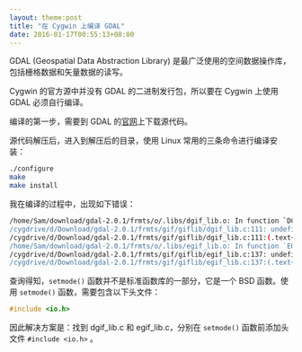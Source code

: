 ```yaml
---
layout: theme:post
title: "在 Cygwin 上编译 GDAL"
date: 2016-01-17T00:55:13+08:00
---
```


GDAL (Geospatial Data Abstraction Library) 是最广泛使用的空间数据操作库，包括栅格数据和矢量数据的读写。

Cygwin 的官方源中并没有 GDAL 的二进制发行包，所以要在 Cygwin 上使用 GDAL 必须自行编译。

编译的第一步，需要到 GDAL 的[官网][gdal]上下载源代码。

源代码解压后，进入到解压后的目录，使用 Linux 常用的三条命令进行编译安装：

```bash
./configure
make
make install
```

我在编译的过程中，出现如下错误：

```bash
/home/Sam/download/gdal-2.0.1/frmts/o/.libs/dgif_lib.o: In function `DGifOpenFileHandle':
/cygdrive/d/Download/gdal-2.0.1/frmts/gif/giflib/dgif_lib.c:111: undefined reference to `setmode'
/cygdrive/d/Download/gdal-2.0.1/frmts/gif/giflib/dgif_lib.c:111:(.text+0x8e1): relocation truncated to fit: R_X86_64_PC32 against undefined symbol `setmode'
/home/Sam/download/gdal-2.0.1/frmts/o/.libs/egif_lib.o: In function `EGifOpenFileHandle':
/cygdrive/d/Download/gdal-2.0.1/frmts/gif/giflib/egif_lib.c:137: undefined reference to `setmode'
/cygdrive/d/Download/gdal-2.0.1/frmts/gif/giflib/egif_lib.c:137:(.text+0x4c7): relocation truncated to fit: R_X86_64_PC32 against undefined symbol `setmode'
```

查询得知，`setmode()` 函数并不是标准函数库的一部分，它是一个 BSD 函数。使用 `setmode()` 函数，需要包含以下头文件：
```c++
#include <io.h>
```

因此解决方案是：找到 dgif_lib.c 和 egif_lib.c，分别在 `setmode()` 函数前添加头文件 `#include <io.h>` 。

[gdal]: http://trac.osgeo.org/gdal/wiki/DownloadSource